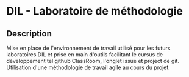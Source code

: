 # DIL - Laboratoire de méthodologie

## Description
Mise en place de l'environnement de travail utilisé pour les futurs laboratoires DIL et prise en main d'outils facilitant le cursus de développement tel github ClassRoom, l'onglet issue et project de git. Utilisation d'une méthodologie de travail agile au cours du projet.